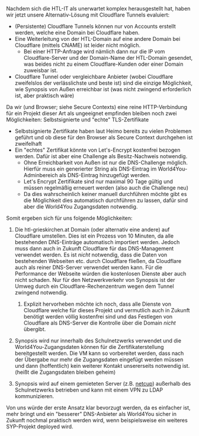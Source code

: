 Nachdem sich die HTL-IT als unerwartet komplex herausgestellt hat, haben wir jetzt unsere Alternativ-Lösung mit Cloudflare Tunnels evaluiert:

* (Persistente) Cloudflare Tunnels können nur von Accounts erstellt werden, welche eine Domain bei Cloudflare haben.
* Eine Weiterleitung von der HTL-Domain auf eine andere Domain bei Cloudflare (mittels CNAME) ist leider nicht möglich.
  * Bei einer HTTP-Anfrage wird nämlich dann nur die IP vom Cloudflare-Server und der Domain-Name der HTL-Domain gesendet, was beides nicht zu einem Cloudflare-Kunden oder einer Domain zuweisbar ist.
* Cloudflare Tunnel oder vergleichbare Anbieter (wobei Cloudflare zweifelslos der verlässlichste und beste ist) sind die einzige Möglichkeit, wie Synopsis von Außen erreichbar ist (was nicht zwingend erforderlich ist, aber praktisch wäre)

Da wir (und Browser; siehe Secure Contexts) eine reine HTTP-Verbindung für ein Projekt dieser Art als ungeeignet empfinden bleiben noch zwei Möglichkeiten: Selbstsignierte und "echte" TLS-Zertifikate

* Selbstsignierte Zertifikate haben laut Heimo bereits zu vielen Problemen geführt und ob diese für den Browser als Secure Context durchgehen ist zweifelhaft
* Ein "echtes" Zertifikat könnte von Let's-Encrypt kostenfrei bezogen werden. Dafür ist aber eine Challenge als Besitz-Nachweis notwendig.
  * Ohne Erreichbarkeit von Außen ist nur die DNS-Challenge möglich. Hierfür muss ein generierter String als DNS-Eintrag im World4You-Adminbereich als DNS-Eintrag hinzugefügt werden.
  * Let's Encrypt Zertifikate sind nur maximal 90 Tage gültig und müssen regelmäßig erneuert werden (also auch die Challenge neu)
  * Da dies wahrscheinlich keiner manuell durchführen möchte gibt es die Möglichkeit dies automatisch durchführen zu lassen, dafür sind aber die World4You Zugangsdaten notwendig.

Somit ergeben sich für uns folgende Möglichkeiten:

1. Die htl-grieskirchen.at Domain (oder alternativ eine andere) auf Cloudflare umstellen. Dies ist ein Prozess von 10 Minuten, da alle bestehenden DNS-Einträge automatisch importiert werden. Jedoch muss dann auch in Zukunft Cloudflare für das DNS-Management verwendet werden. Es ist *nicht* notwendig, dass die Daten von bestehenden Webseiten etc. durch Cloudflare fließen, da Cloudflare auch als reiner DNS-Server verwendet werden kann. Für die Performance der Webseite würden die kostenlosen Dienste aber auch nicht schaden. Nur für den Netzwerkverkehr von Synopsis ist der Umweg durch ein Cloudflare-Rechenzentrum wegen dem Tunnel zwingend notwendig.
   
   1. Explizit hervorheben möchte ich noch, dass alle Dienste von Cloudflare welche für dieses Projekt und vermutlich auch in Zukunft benötigt werden völlig kostenfrei sind und das Festlegen von Cloudflare als DNS-Server die Kontrolle über die Domain *nicht* übergibt.

2. Synopsis wird nur innerhalb des Schulnetzwerks verwendet und die World4You-Zugangsdaten können für die Zertifikaterstellung bereitgestellt werden. Die VM kann so vorbereitet werden, dass nach der Übergabe nur mehr die Zugangsdaten eingefügt werden müssen und dann (hoffentlich) kein weiterer Kontakt unsererseits notwendig ist. (heißt die Zugangsdaten bleiben geheim)

3. Synopsis wird auf einem gemieteten Server (z.B. [netcup](https://www.netcup.de/bestellen/produkt.php?produkt=2948)) außerhalb des Schulnetzwerks betrieben und kann mit einem VPN zu LDAP kommunizieren.

Von uns würde der erste Ansatz klar bevorzugt werden, da es einfacher ist, mehr bringt und ein "besserer" DNS-Anbieter als World4You sicher in Zukunft nochmal praktisch werden wird, wenn beispielsweise ein weiteres SYP-Projekt deployed wird.
